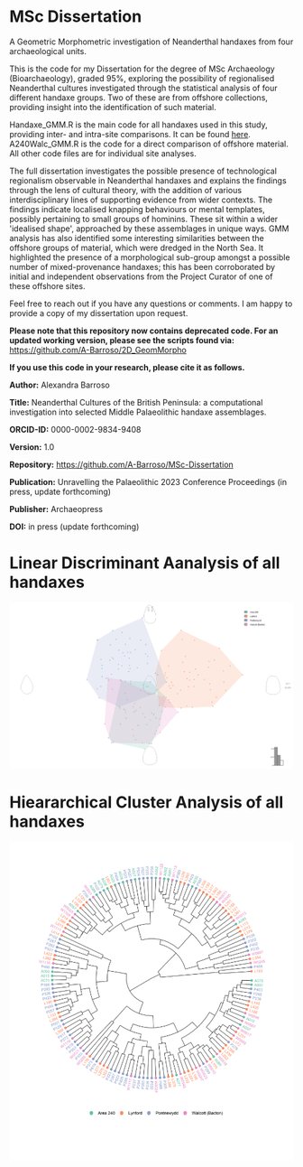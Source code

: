 # MSc Dissertation

A Geometric Morphometric investigation of Neanderthal handaxes from four archaeological units.

This is the code for my Dissertation for the degree of MSc Archaeology (Bioarchaeology), graded 95%, exploring the possibility of regionalised Neanderthal cultures investigated through the statistical analysis of four different handaxe groups. Two of these are from offshore collections, providing insight into the identification of such material.

Handaxe_GMM.R is the main code for all handaxes used in this study, providing inter- and intra-site comparisons. It can be found [here](https://github.com/A-Barroso/MSc-Dissertation/blob/main/Scripts/Handaxe_GMM.R).
A240Walc_GMM.R is the code for a direct comparison of offshore material. All other code files are for individual site analyses.

The full dissertation investigates the possible presence of technological regionalism observable in Neanderthal handaxes and explains the findings through the lens of cultural theory, with the addition of various interdisciplinary lines of supporting evidence from wider contexts. The findings indicate localised knapping behaviours or mental templates, possibly pertaining to small groups of hominins. These sit within a wider 'idealised shape', approached by these assemblages in unique ways. GMM analysis has also identified some interesting similarities between the offshore groups of material, which were dredged in the North Sea. It highlighted the presence of a morphological sub-group amongst a possible number of mixed-provenance handaxes; this has been corroborated by initial and independent observations from the Project Curator of one of these offshore sites.

Feel free to reach out if you have any questions or comments. I am happy to provide a copy of my dissertation upon request.



**Please note that this repository now contains deprecated code. For an updated working version, please see the scripts found via:** https://github.com/A-Barroso/2D_GeomMorpho

**If you use this code in your research, please cite it as follows.**

**Author:** Alexandra Barroso

**Title:** Neanderthal Cultures of the British Peninsula: a computational investigation into selected Middle Palaeolithic handaxe assemblages.

**ORCID-ID:** 0000-0002-9834-9408

**Version:** 1.0  

**Repository:** https://github.com/A-Barroso/MSc-Dissertation

**Publication:** Unravelling the Palaeolithic 2023 Conference Proceedings (in press, update forthcoming)

**Publisher:** Archaeopress

**DOI:** in press (update forthcoming)






# Linear Discriminant Aanalysis of all handaxes

![./images/LDAfullaxes.jpg](https://github.com/A-Barroso/MSc-Dissertation/blob/main/Images/LDAfullaxes.jpg)




# Hieararchical Cluster Analysis of all handaxes

![./images/clad.jpg](https://github.com/A-Barroso/MSc-Dissertation/blob/main/Images/clad.jpg)
